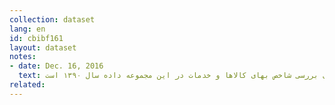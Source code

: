 ```yaml
---
collection: dataset
lang: en
id: cbibf161
layout: dataset
notes: 
- date: Dec. 16, 2016
  text: سال پایه برای بررسی شاخص بهای کالاها و خدمات در این مجموعه داده سال ۱۳۹۰ است.    
related:
---
```

